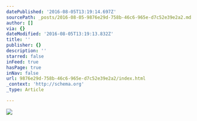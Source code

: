 ```yaml
---
datePublished: '2016-08-05T13:19:14.697Z'
sourcePath: _posts/2016-08-05-9876e29d-758b-46c6-965e-d7c52e39e2a2.md
author: []
via: {}
dateModified: '2016-08-05T13:19:13.832Z'
title: ''
publisher: {}
description: ''
starred: false
inFeed: true
hasPage: true
inNav: false
url: 9876e29d-758b-46c6-965e-d7c52e39e2a2/index.html
_context: 'http://schema.org'
_type: Article

---
```

![](https://the-grid-user-content.s3-us-west-2.amazonaws.com/6fa28217-6048-4c49-b5d8-94d8db764898.jpg)
